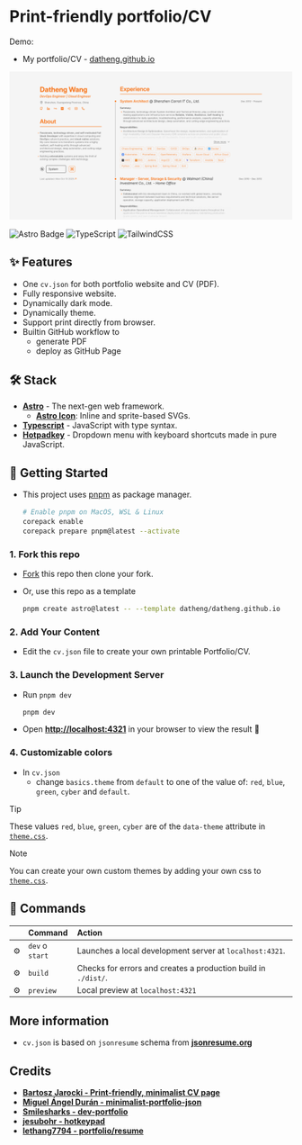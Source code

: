 # Print-friendly portfolio/CV

Demo:

- My portfolio/CV - [datheng.github.io](https://datheng.github.io)

![preview](./docs/demo.png)

![Astro Badge](https://img.shields.io/badge/Astro-BC52EE?logo=astro&logoColor=fff&style=flat) ![TypeScript](https://img.shields.io/badge/Typescript-0F172A?&logo=typescript) ![TailwindCSS](https://img.shields.io/badge/tailwindcss-0F172A?&logo=tailwindcss)

## ✨ Features

- One `cv.json` for both portfolio website and CV (PDF).
- Fully responsive website.
- Dynamically dark mode.
- Dynamically theme.
- Support print directly from browser.
- Builtin GitHub workflow to
  - generate PDF
  - deploy as GitHub Page

## 🛠️ Stack

- [**Astro**](https://astro.build/) - The next-gen web framework.
  - [**Astro Icon**](https://github.com/natemoo-re/astro-icon): Inline and sprite-based SVGs.
- [**Typescript**](https://www.typescriptlang.org/) - JavaScript with type syntax.
- [**Hotpadkey**](https://github.com/jesubohr/hotkeypad) - Dropdown menu with keyboard shortcuts made in pure JavaScript.

## 🚀 Getting Started

- This project uses [pnpm](https://pnpm.io/installation) as package manager.

  ```bash
  # Enable pnpm on MacOS, WSL & Linux
  corepack enable
  corepack prepare pnpm@latest --activate
  ```

### 1. Fork this repo

- [Fork](https://github.com/datheng/datheng.github.io) this repo then clone your fork.

- Or, use this repo as a template

  ```bash
  pnpm create astro@latest -- --template datheng/datheng.github.io
  ```

### 2. Add Your Content

- Edit the `cv.json` file to create your own printable Portfolio/CV.

### 3. Launch the Development Server

- Run `pnpm dev`

  ```bash
  pnpm dev
  ```

- Open [**http://localhost:4321**](http://localhost:4321/) in your browser to view the result 🚀

### 4. Customizable colors

- In `cv.json`
  - change `basics.theme` from `default` to one of the value of: `red`, `blue`, `green`, `cyber` and `default`.

> [!TIP]
> These values `red`, `blue`, `green`, `cyber` are of the `data-theme` attribute in [`theme.css`](https://github.com/datheng/datheng.github.io/blob/main/public/themes/themes.css).

> [!NOTE]
> You can create your own custom themes by adding your own css to [`theme.css`](https://github.com/datheng/datheng.github.io/blob/main/public/themes/themes.css).

## 🧞 Commands

|     | Command         | Action                                                         |
| :-- | :-------------- | :------------------------------------------------------------- |
| ⚙️  | `dev` o `start` | Launches a local development server at `localhost:4321`.       |
| ⚙️  | `build`         | Checks for errors and creates a production build in `./dist/`. |
| ⚙️  | `preview`       | Local preview at `localhost:4321`                              |

## More information

- `cv.json` is based on `jsonresume` schema from [**jsonresume.org**](https://jsonresume.org/schema/)

## Credits

- [**Bartosz Jarocki - Print-friendly, minimalist CV page**](https://github.com/BartoszJarocki/cv)
- [**Miguel Ángel Durán - minimalist-portfolio-json**](https://github.com/midudev/minimalist-portfolio-json)
- [**Smilesharks - dev-portfolio**](https://github.com/Smilesharks/dev-portfolio)
- [**jesubohr - hotkeypad**](https://github.com/jesubohr/hotkeypad)
- [**lethang7794 - portfolio/resume**](https://github.com/lethang7794/)
